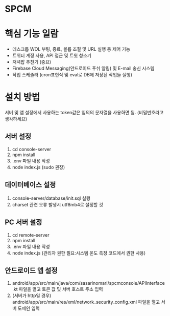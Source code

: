 # SPCM

# 핵심 기능 일람
* 데스크톱 WOL 부팅, 종료, 볼륨 조절 및 URL 실행 등 제어 기능
* 트위터 계정 사용, API 접근 및 트윗 청소기
* 저녁밥 추천기 (중요)
* Firebase Cloud Messaging(안드로이드 푸쉬 알림) 및 E-mail 송신 시스템
* 작업 스케줄러 (cron표현식 및 eval로 DB에 저장된 작업들 실행)

# 설치 방법

서버 및 앱 설정에서 사용하는 token값은 임의의 문자열을 사용하면 됨. (비밀번호라고 생각하세요)

## 서버 설정
1. cd console-server
2. npm install
3. .env 파일 내용 작성
4. node index.js (sudo 권장)

## 데이터베이스 설정
1. console-server/database/init.sql 실행
2. charset 관련 오류 발생시 utf8mb4로 설정할 것

## PC 서버 설정
1. cd remote-server
2. npm install
3. .env 파일 내용 작성
4. node index.js (관리자 권한 필요:시스템 온도 측정 코드에서 권한 사용)

## 안드로이드 앱 설정
1. android/app/src/main/java/com/sasarinomari/spcmconsole/APIInterface.kt 파일을 열고 토큰 값 및 서버 호스트 주소 입력
2. (서버가 http일 경우) android/app/src/main/res/xml/network_security_config.xml 파일을 열고 서버 도메인 입력
